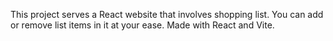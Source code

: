 This project serves a React website that involves shopping list. You can add or remove list items in it at your ease. Made with React and Vite.
